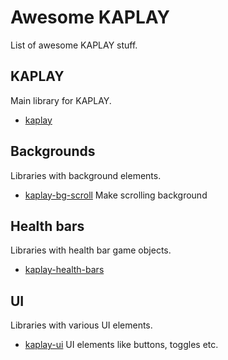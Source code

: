 # Awesome KAPLAY
List of awesome KAPLAY stuff.

## KAPLAY
Main library for KAPLAY.

- [kaplay](https://www.npmjs.com/package/kaplay)

## Backgrounds
Libraries with background elements.

- [kaplay-bg-scroll](https://www.npmjs.com/package/kaplay-bg-scroll) Make scrolling background

## Health bars
Libraries with health bar game objects.

- [kaplay-health-bars](https://www.npmjs.com/package/kaplay-health-bars)

## UI
Libraries with various UI elements.

- [kaplay-ui](https://www.npmjs.com/package/kaplay-ui) UI elements like buttons, toggles etc.

